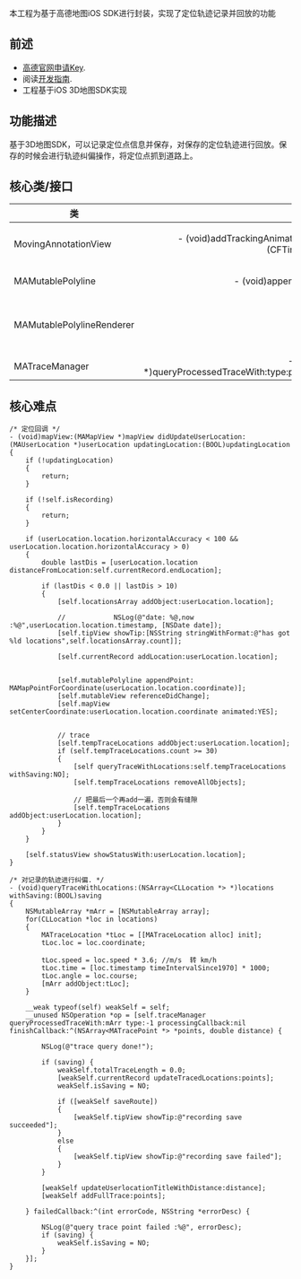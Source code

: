 本工程为基于高德地图iOS SDK进行封装，实现了定位轨迹记录并回放的功能
## 前述 ##
- [高德官网申请Key](http://lbs.amap.com/dev/#/).
- 阅读[开发指南](http://lbs.amap.com/api/ios-sdk/summary/).
- 工程基于iOS 3D地图SDK实现

## 功能描述 ##
基于3D地图SDK，可以记录定位点信息并保存，对保存的定位轨迹进行回放。保存的时候会进行轨迹纠偏操作，将定位点抓到道路上。

## 核心类/接口 ##
| 类    | 接口  | 说明   | 版本  |
| -----|:-----:|:-----:|:-----:|
| MovingAnnotationView	| - (void)addTrackingAnimationForPoints:(NSArray *)points duration:(CFTimeInterval)duration; | 继承自MAAnnotationView，实现了添加动画添加经纬度 | --- |
| MAMutablePolyline	| - (void)appendPoint:(MAMapPoint)point; | 自定义Overlay，实现了动态添加点并绘制的功能。 | --- |
| MAMutablePolylineRenderer	| --- | 继承自MAOverlayPathRenderer，对应MAMutablePolyline的renderer。 | --- |
| MATraceManager	| - (NSOperation *)queryProcessedTraceWith:type:processingCallback:finishCallback:failedCallback: | 获取纠偏后的经纬度点集 | v4.3.0 |


## 核心难点 ##

```
/* 定位回调 */
- (void)mapView:(MAMapView *)mapView didUpdateUserLocation:(MAUserLocation *)userLocation updatingLocation:(BOOL)updatingLocation
{
    if (!updatingLocation)
    {
        return;
    }
    
    if (!self.isRecording)
    {
        return;
    }
    
    if (userLocation.location.horizontalAccuracy < 100 && userLocation.location.horizontalAccuracy > 0)
    {
        double lastDis = [userLocation.location distanceFromLocation:self.currentRecord.endLocation];
        
        if (lastDis < 0.0 || lastDis > 10)
        {
            [self.locationsArray addObject:userLocation.location];
            
            //            NSLog(@"date: %@,now :%@",userLocation.location.timestamp, [NSDate date]);
            [self.tipView showTip:[NSString stringWithFormat:@"has got %ld locations",self.locationsArray.count]];
            
            [self.currentRecord addLocation:userLocation.location];
            
            
            [self.mutablePolyline appendPoint: MAMapPointForCoordinate(userLocation.location.coordinate)];
            [self.mutableView referenceDidChange];
            [self.mapView setCenterCoordinate:userLocation.location.coordinate animated:YES];
            
            
            // trace
            [self.tempTraceLocations addObject:userLocation.location];
            if (self.tempTraceLocations.count >= 30)
            {
                [self queryTraceWithLocations:self.tempTraceLocations withSaving:NO];
                [self.tempTraceLocations removeAllObjects];
                
                // 把最后一个再add一遍，否则会有缝隙
                [self.tempTraceLocations addObject:userLocation.location];
            }
        }
    }
    
    [self.statusView showStatusWith:userLocation.location];
}
```

```
/* 对记录的轨迹进行纠偏. */
- (void)queryTraceWithLocations:(NSArray<CLLocation *> *)locations withSaving:(BOOL)saving
{
    NSMutableArray *mArr = [NSMutableArray array];
    for(CLLocation *loc in locations)
    {
        MATraceLocation *tLoc = [[MATraceLocation alloc] init];
        tLoc.loc = loc.coordinate;
        
        tLoc.speed = loc.speed * 3.6; //m/s  转 km/h
        tLoc.time = [loc.timestamp timeIntervalSince1970] * 1000;
        tLoc.angle = loc.course;
        [mArr addObject:tLoc];
    }
    
    __weak typeof(self) weakSelf = self;
    __unused NSOperation *op = [self.traceManager queryProcessedTraceWith:mArr type:-1 processingCallback:nil  finishCallback:^(NSArray<MATracePoint *> *points, double distance) {
        
        NSLog(@"trace query done!");
        
        if (saving) {
            weakSelf.totalTraceLength = 0.0;
            [weakSelf.currentRecord updateTracedLocations:points];
            weakSelf.isSaving = NO;
            
            if ([weakSelf saveRoute])
            {
                [weakSelf.tipView showTip:@"recording save succeeded"];
            }
            else
            {
                [weakSelf.tipView showTip:@"recording save failed"];
            }
        }
        
        [weakSelf updateUserlocationTitleWithDistance:distance];
        [weakSelf addFullTrace:points];
        
    } failedCallback:^(int errorCode, NSString *errorDesc) {
        
        NSLog(@"query trace point failed :%@", errorDesc);
        if (saving) {
            weakSelf.isSaving = NO;
        }
    }];
}
```